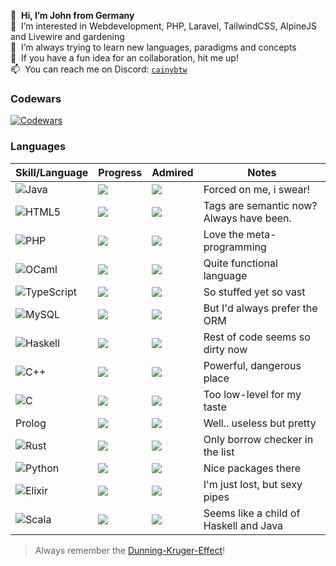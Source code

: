 👋 &nbsp;**Hi, I’m John from Germany**<br>
👀 &nbsp;I’m interested in Webdevelopment, PHP, Laravel, TailwindCSS, AlpineJS and Livewire and gardening<br>
🌱 &nbsp;I’m always trying to learn new languages, paradigms and concepts<br>
💞️ &nbsp;If you have a fun idea for an collaboration, hit me up!<br>
📫 &nbsp;You can reach me on Discord: [`cainybtw`](https://discord.com/users/367649485423116291)<br>

### Codewars
[![Codewars](https://www.codewars.com/users/cainydev/badges/large)](https://www.codewars.com/users/cainydev/)

### Languages
| Skill/Language | Progress | Admired | Notes |
|----------------|----------|---------|-------|
| ![Java](https://img.shields.io/badge/java-%23ED8B00.svg?style=for-the-badge&logo=openjdk&logoColor=white) | ![](https://geps.dev/progress/90) | ![](https://geps.dev/progress/5) | Forced on me, i swear! |
| ![HTML5](https://img.shields.io/badge/html5-%23E34F26.svg?style=for-the-badge&logo=html5&logoColor=white) | ![](https://geps.dev/progress/85) | ![](https://geps.dev/progress/60) | Tags are semantic now? Always have been. |
| ![PHP](https://img.shields.io/badge/php-%23777BB4.svg?style=for-the-badge&logo=php&logoColor=white) | ![](https://geps.dev/progress/75) | ![](https://geps.dev/progress/60) | Love the meta-programming |
| ![OCaml](https://img.shields.io/badge/Ocaml-c24f1e?style=for-the-badge&logo=ocaml&logoColor=white) | ![](https://geps.dev/progress/70) | ![](https://geps.dev/progress/90) | Quite functional language |
| ![TypeScript](https://img.shields.io/badge/typescript-%23007ACC.svg?style=for-the-badge&logo=typescript&logoColor=white) | ![](https://geps.dev/progress/70) | ![](https://geps.dev/progress/15) | So stuffed yet so vast |
| ![MySQL](https://img.shields.io/badge/mysql-4479A1.svg?style=for-the-badge&logo=mysql&logoColor=white) | ![](https://geps.dev/progress/70) | ![](https://geps.dev/progress/40) | But I'd always prefer the ORM |
| ![Haskell](https://img.shields.io/badge/Haskell-5e5086?style=for-the-badge&logo=haskell&logoColor=white) | ![](https://geps.dev/progress/45) | ![](https://geps.dev/progress/95) | Rest of code seems so dirty now | 
| ![C++](https://img.shields.io/badge/c++-%2300599C.svg?style=for-the-badge&logo=c%2B%2B&logoColor=white) | ![](https://geps.dev/progress/40) | ![](https://geps.dev/progress/70) | Powerful, dangerous place |
| ![C](https://img.shields.io/badge/c-%2300599C.svg?style=for-the-badge&logo=c&logoColor=white) | ![](https://geps.dev/progress/30) | ![](https://geps.dev/progress/55) | Too low-level for my taste |
| Prolog | ![](https://geps.dev/progress/15)  | ![](https://geps.dev/progress/80) |  Well.. useless but pretty |
| ![Rust](https://img.shields.io/badge/rust-%23000000.svg?style=for-the-badge&logo=rust&logoColor=white) | ![](https://geps.dev/progress/15) | ![](https://geps.dev/progress/90) |  Only borrow checker in the list |
| ![Python](https://img.shields.io/badge/python-3670A0?style=for-the-badge&logo=python&logoColor=ffdd54) | ![](https://geps.dev/progress/10) | ![](https://geps.dev/progress/40) | Nice packages there |
| ![Elixir](https://img.shields.io/badge/elixir-%234B275F.svg?style=for-the-badge&logo=elixir&logoColor=white) | ![](https://geps.dev/progress/8) | ![](https://geps.dev/progress/50) | I'm just lost, but sexy pipes |
| ![Scala](https://img.shields.io/badge/scala-%23DC322F.svg?style=for-the-badge&logo=scala&logoColor=white) | ![](https://geps.dev/progress/3) | ![](https://geps.dev/progress/80) | Seems like a child of Haskell and Java |
> Always remember the [Dunning-Kruger-Effect](https://de.wikipedia.org/wiki/Dunning-Kruger-Effekt)! 
